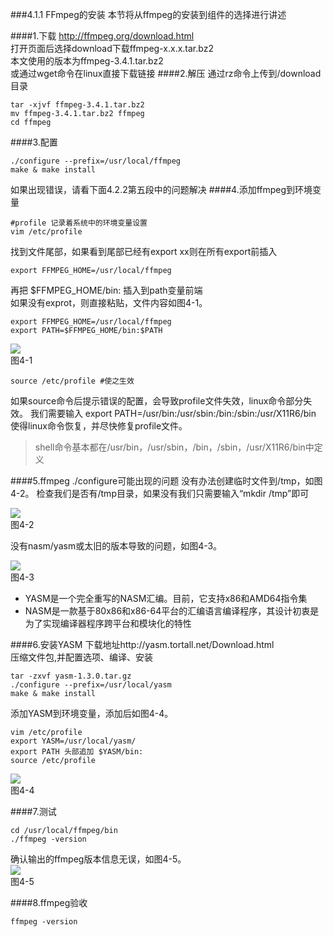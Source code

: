 ###4.1.1 FFmpeg的安装
本节将从ffmpeg的安装到组件的选择进行讲述

####1.下载
http://ffmpeg.org/download.html  
打开页面后选择download下载ffmpeg-x.x.x.tar.bz2  
本文使用的版本为ffmpeg-3.4.1.tar.bz2  
或通过wget命令在linux直接下载链接
####2.解压
通过rz命令上传到/download目录
```
tar -xjvf ffmpeg-3.4.1.tar.bz2
mv ffmpeg-3.4.1.tar.bz2 ffmpeg
cd ffmpeg
```
####3.配置
```
./configure --prefix=/usr/local/ffmpeg 
make & make install
``` 
如果出现错误，请看下面4.2.2第五段中的问题解决
####4.添加ffmpeg到环境变量
```
#profile 记录着系统中的环境变量设置
vim /etc/profile
```
找到文件尾部，如果看到尾部已经有export xx则在所有export前插入
```
export FFMPEG_HOME=/usr/local/ffmpeg
```
再把 $FFMPEG_HOME/bin: 插入到path变量前端  
如果没有exprot，则直接粘贴，文件内容如图4-1。    
```
export FFMPEG_HOME=/usr/local/ffmpeg
export PATH=$FFMPEG_HOME/bin:$PATH  
```  

![](/assets/微信截图_20180123170138.png)  
图4-1

```
source /etc/profile #使之生效
```  

如果source命令后提示错误的配置，会导致profile文件失效，linux命令部分失效。
我们需要输入 export PATH=/usr/bin:/usr/sbin:/bin:/sbin:/usr/X11R6/bin 
使得linux命令恢复，并尽快修复profile文件。
>shell命令基本都在/usr/bin，/usr/sbin，/bin，/sbin，/usr/X11R6/bin中定义


####5.ffmpeg ./configure可能出现的问题 
没有办法创建临时文件到/tmp，如图4-2。
检查我们是否有/tmp目录，如果没有我们只需要输入“mkdir /tmp”即可  

![](/assets/微信截图_20180123160920.png)  
图4-2  
 
没有nasm/yasm或太旧的版本导致的问题，如图4-3。

![](/assets/微信截图_20180123161221.png)  
图4-3

- YASM是一个完全重写的NASM汇编。目前，它支持x86和AMD64指令集
- NASM是一款基于80x86和x86-64平台的汇编语言编译程序，其设计初衷是为了实现编译器程序跨平台和模块化的特性

####6.安装YASM
下载地址http://yasm.tortall.net/Download.html  
压缩文件包,并配置选项、编译、安装
```
tar -zxvf yasm-1.3.0.tar.gz 
./configure --prefix=/usr/local/yasm 
make & make install
```
添加YASM到环境变量，添加后如图4-4。

```
vim /etc/profile  
export YASM=/usr/local/yasm/ 
export PATH 头部追加 $YASM/bin:
source /etc/profile
```  

![](/assets/微信截图_20180124105343.png)  
图4-4

####7.测试
```
cd /usr/local/ffmpeg/bin
./ffmpeg -version
```
确认输出的ffmpeg版本信息无误，如图4-5。  
![](/assets/微信截图_20180123164736.png)  
图4-5



####8.ffmpeg验收
```
ffmpeg -version
```